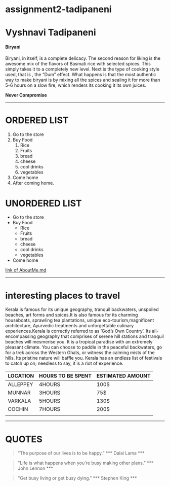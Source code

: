 # assignment2-tadipaneni
# Vyshnavi Tadipaneni
#### Biryani
Biryani, in itself, is a complete delicacy. The second reason for liking is the awesome mix of the flavors of Basmati rice with selected spices. This simply takes it to a completely new level. Next is the type of cooking style used, that is , the “Dum” effect. What happens is that the most authentic way to make biryani is by mixing all the spices and sealing it for more than 5–6 hours on a slow fire, which renders its cooking it its own juices. 

**Never Compromise**

___________________________________________________________________________

# ORDERED LIST
1. Go to the store
2. Buy Food
      1. Rice 
      2. Fruits
      3. bread
      4. cheese
      5. cool drinks
      6. vegetables
1. Come home
2. After coming home.

# UNORDERED LIST
* Go to the store
* Buy Food
    * Rice
    * Fruits
    * bread
    * cheese
    * cool drinks
    * vegetables
* Come home

[link of AboutMe.md](AboutMe.md)

________________________________________________________

# interesting places to travel

Kerala is famous for its unique geography, tranquil backwaters, unspoiled beaches, art forms and spices.It is also famous for its charming houseboats, sprawling tea plantations, unique eco-tourism,magnificent architecture, Ayurvedic treatments and unforgettable culinary experiences.Kerala is correctly referred to as ‘God’s Own Country’. Its all-encompassing geography that comprises of serene hill stations and tranquil beaches will mesmerise you. It is a tropical paradise with an extremely pleasant climate. You can choose to paddle in the peaceful backwaters, go for a trek across the Western Ghats, or witness the calming mists of the hills. Its pristine nature will baffle you. Kerala has an endless list of festivals to catch up on; needless to say, it is a riot of experience.


                                                        
|   LOCATION       |   HOURS TO BE SPENT  |   ESTIMATED AMOUNT   |
|------------------|----------------------|----------------------|
|    ALLEPPEY      |   4HOURS             |        100$          |
|     MUNNAR       |   3HOURS             |         75$          |
|     VARKALA      |    5HOURS            |         130$         |
|      COCHIN      |    7HOURS            |          200$        | 
|                  |                      |                      |                

_________________________________________________________________________________________________________

# QUOTES
> "The purpose of our lives is to be happy.”  *** Dalai Lama ***

> "Life is what happens when you're busy making other plans.”  *** John Lennon ***

>  "Get busy living or get busy dying.”  *** Stephen King ***
                                                                
                                                               